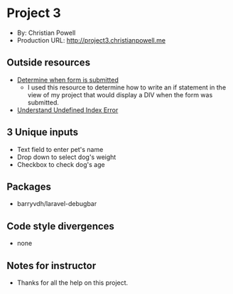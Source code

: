 # Project 3
+ By: Christian Powell
+ Production URL: <http://project3.christianpowell.me>

## Outside resources
 * [Determine when form is submitted](https://wordpress.stackexchange.com/questions/276445/post-form-action-results-on-the-same-page)
   * I used this resource to determine how to write an if statement in the view of my project that would display a DIV when the form was submitted. 
 * [Understand Undefined Index Error](https://stackoverflow.com/questions/4261133/notice-undefined-variable-notice-undefined-index-and-notice-undefined)

## 3 Unique inputs
 * Text field to enter pet's name
 * Drop down to select dog's weight
 * Checkbox to check dog's age

## Packages
 * barryvdh/laravel-debugbar

## Code style divergences
 * none

## Notes for instructor
 * Thanks for all the help on this project.